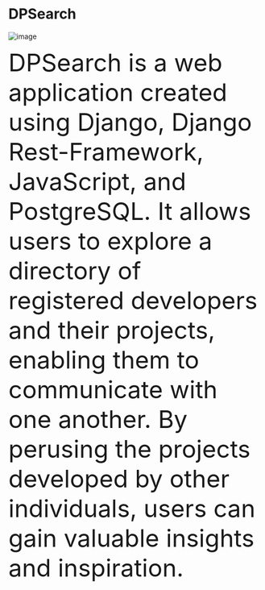 # DPSearch

![image](https://user-images.githubusercontent.com/97419269/226571033-3f68af72-1a6d-4ef4-b43b-86a18b30e357.png)




<font size="20"> DPSearch is a web application created using Django, Django Rest-Framework, JavaScript, and PostgreSQL. It allows users to explore a directory of registered developers and their projects, enabling them to communicate with one another. By perusing the projects developed by other individuals, users can gain valuable insights and inspiration.</font>

